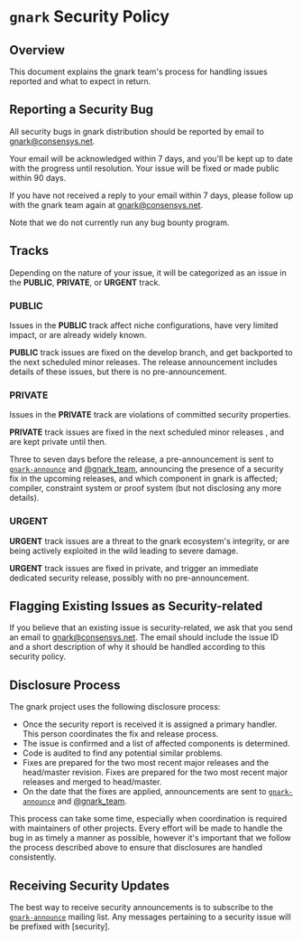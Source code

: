 # `gnark` Security Policy

## Overview

This document explains the gnark team's process for handling issues reported and what to expect in return.

## Reporting a Security Bug

All security bugs in gnark distribution should be reported by email to gnark@consensys.net.

Your email will be acknowledged within 7 days, and you'll be kept up to date with the progress until resolution. Your issue will be fixed or made public within 90 days.

If you have not received a reply to your email within 7 days, please follow up with the gnark team again at gnark@consensys.net. 

Note that we do not currently run any bug bounty program.

## Tracks

Depending on the nature of your issue, it will be categorized as an issue in the **PUBLIC**, **PRIVATE**, or **URGENT** track.

### PUBLIC

Issues in the **PUBLIC** track affect niche configurations, have very limited impact, or are already widely known.

**PUBLIC** track issues are fixed on the develop branch, and get backported to the next scheduled minor releases. The release announcement includes details of these issues, but there is no pre-announcement.

### PRIVATE

Issues in the **PRIVATE** track are violations of committed security properties.

**PRIVATE** track issues are fixed in the next scheduled minor releases , and are kept private until then.

Three to seven days before the release, a pre-announcement is sent to [`gnark-announce`] and [@gnark_team], announcing the presence of a security fix in the upcoming releases, and which component in gnark is affected; compiler, constraint system or proof system (but not disclosing any more details).

### URGENT

**URGENT** track issues are a threat to the gnark ecosystem's integrity, or are being actively exploited in the wild leading to severe damage.

**URGENT** track issues are fixed in private, and trigger an immediate dedicated security release, possibly with no pre-announcement.

## Flagging Existing Issues as Security-related

If you believe that an existing issue is security-related, we ask that you send an email to gnark@consensys.net. The email should include the issue ID and a short description of why it should be handled according to this security policy.

## Disclosure Process

The gnark project uses the following disclosure process:

* Once the security report is received it is assigned a primary handler. This person coordinates the fix and release process.
* The issue is confirmed and a list of affected components is determined.
* Code is audited to find any potential similar problems.
* Fixes are prepared for the two most recent major releases and the head/master revision. Fixes are prepared for the two most recent major releases and merged to head/master.
* On the date that the fixes are applied, announcements are sent to [`gnark-announce`] and [@gnark_team].

This process can take some time, especially when coordination is required with maintainers of other projects. Every effort will be made to handle the bug in as timely a manner as possible, however it's important that we follow the process described above to ensure that disclosures are handled consistently.

## Receiving Security Updates

The best way to receive security announcements is to subscribe to the [`gnark-announce`] mailing list. Any messages pertaining to a security issue will be prefixed with \[security\].

[`gnark-announce`]: https://groups.google.com/g/gnark-announce
[@gnark_team]: https://twitter.com/gnark_team